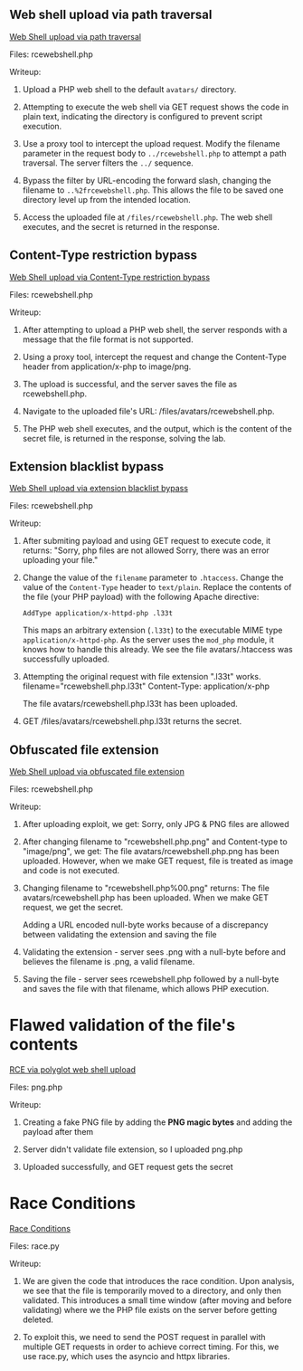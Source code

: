 
## Web shell upload via path traversal

[Web Shell upload via path traversal](https://portswigger.net/web-security/file-upload/lab-file-upload-web-shell-upload-via-path-traversal)

Files: 
rcewebshell.php

Writeup:
1. Upload a PHP web shell to the default `avatars/` directory.
   
2. Attempting to execute the web shell via GET request shows the code in plain text, indicating the directory is configured to prevent script execution.
   
3. Use a proxy tool to intercept the upload request. Modify the filename parameter in the request body to `../rcewebshell.php` to attempt a path traversal. The server filters the `../` sequence.
   
4. Bypass the filter by URL-encoding the forward slash, changing the filename to `..%2frcewebshell.php`. This allows the file to be saved one directory level up from the intended location.
   
5. Access the uploaded file at `/files/rcewebshell.php`. The web shell executes, and the secret is returned in the response.

## Content-Type restriction bypass
[Web Shell upload via Content-Type restriction bypass](https://portswigger.net/web-security/file-upload/lab-file-upload-web-shell-upload-via-content-type-restriction-bypass)

Files:
rcewebshell.php

Writeup:
1. After attempting to upload a PHP web shell, the server responds with a message that the file format is not supported.
   
2. Using a proxy tool, intercept the request and change the Content-Type header from application/x-php to image/png.
   
3. The upload is successful, and the server saves the file as rcewebshell.php.
   
4. Navigate to the uploaded file's URL: /files/avatars/rcewebshell.php.
   
5. The PHP web shell executes, and the output, which is the content of the secret file, is returned in the response, solving the lab.

## Extension blacklist bypass
[Web Shell upload via extension blacklist bypass](https://portswigger.net/web-security/file-upload/lab-file-upload-web-shell-upload-via-extension-blacklist-bypass)

Files:
rcewebshell.php

Writeup:
1. After submiting payload and using GET request to execute code, it returns:
   "Sorry, php files are not allowed Sorry, there was an error uploading your file."
2. Change the value of the `filename` parameter to `.htaccess`.
   Change the value of the `Content-Type` header to `text/plain`.
   Replace the contents of the file (your PHP payload) with the following Apache directive:
    
    `AddType application/x-httpd-php .l33t`
    
    This maps an arbitrary extension (`.l33t`) to the executable MIME type `application/x-httpd-php`. As the server uses the `mod_php` module, it knows how to handle this already. We see the file avatars/.htaccess was successfully uploaded.
3. Attempting the original request with file extension ".l33t" works.
    filename="rcewebshell.php.l33t"
	Content-Type: application/x-php
	
	The file avatars/rcewebshell.php.l33t has been uploaded.
4. GET /files/avatars/rcewebshell.php.l33t returns the secret.

## Obfuscated file extension
[Web Shell upload via obfuscated file extension](https://portswigger.net/web-security/file-upload/lab-file-upload-web-shell-upload-via-obfuscated-file-extension)

Files:
rcewebshell.php

Writeup:
1. After uploading exploit, we get:
   Sorry, only JPG & PNG files are allowed

2. After changing filename to "rcewebshell.php.png" and Content-type to "image/png", we get:
   The file avatars/rcewebshell.php.png has been uploaded.
   However, when we make GET request, file is treated as image and code is not executed.

3. Changing filename to "rcewebshell.php%00.png" returns:
   The file avatars/rcewebshell.php has been uploaded.
   When we make GET request, we get the secret.

    Adding a URL encoded null-byte works because of a discrepancy between validating the extension and saving the file

4. Validating the extension - server sees .png with a null-byte before and believes the filename is .png, a valid filename.
   
5. Saving the file - server sees rcewebshell.php followed by a null-byte and saves the file with that filename, which allows PHP execution.

# Flawed validation of the file's contents
[RCE via polyglot web shell upload](https://portswigger.net/web-security/file-upload/lab-file-upload-remote-code-execution-via-polyglot-web-shell-upload)

Files:
png.php

Writeup:
1. Creating a fake PNG file by adding the **PNG magic bytes** and adding the payload after them
   
2. Server didn't validate file extension, so I uploaded png.php
   
3. Uploaded successfully, and GET request gets the secret

# Race Conditions
[Race Conditions](https://portswigger.net/web-security/file-upload/lab-file-upload-web-shell-upload-via-race-condition)

Files:
race.py

Writeup:
1. We are given the code that introduces the race condition. Upon analysis, we see that the file is temporarily moved to a directory, and only then validated. This introduces a small time window (after moving and before validating) where we the PHP file exists on the server before getting deleted.
   
2. To exploit this, we need to send the POST request in parallel with multiple GET requests in order to achieve correct timing. For this, we use race.py, which uses the asyncio and httpx libraries.
